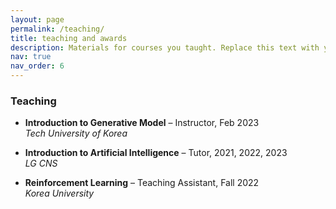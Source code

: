 ```yaml
---
layout: page
permalink: /teaching/
title: teaching and awards
description: Materials for courses you taught. Replace this text with your description.
nav: true
nav_order: 6
---
```


### Teaching

- **Introduction to Generative Model** – Instructor, Feb 2023  
  _Tech University of Korea_

- **Introduction to Artificial Intelligence** – Tutor, 2021, 2022, 2023  
  _LG CNS_

- **Reinforcement Learning** – Teaching Assistant, Fall 2022  
  _Korea University_
